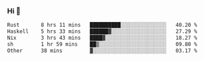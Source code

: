 ### Hi 👋

<!--START_SECTION:waka-->

```txt
Rust       8 hrs 11 mins   ██████████░░░░░░░░░░░░░░░   40.20 %
Haskell    5 hrs 33 mins   ██████▓░░░░░░░░░░░░░░░░░░   27.29 %
Nix        3 hrs 43 mins   ████▓░░░░░░░░░░░░░░░░░░░░   18.27 %
sh         1 hr 59 mins    ██▒░░░░░░░░░░░░░░░░░░░░░░   09.80 %
Other      38 mins         ▓░░░░░░░░░░░░░░░░░░░░░░░░   03.17 %
```

<!--END_SECTION:waka-->
